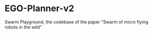 # EGO-Planner-v2
Swarm Playground, the codebase of the paper "Swarm of micro flying robots in the wild"
